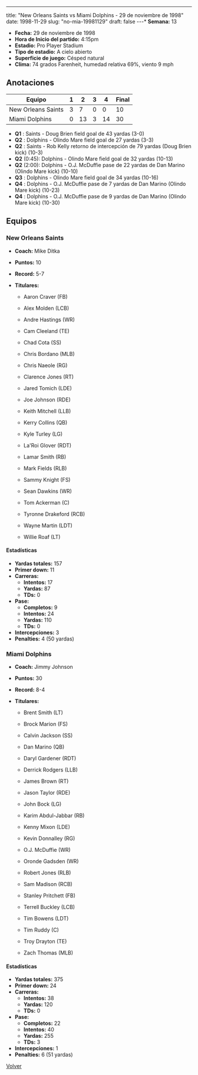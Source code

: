 ---
title: "New Orleans Saints vs Miami Dolphins - 29 de noviembre de 1998"
date: 1998-11-29
slug: "no-mia-19981129"
draft: false
---* **Semana:** 13
* **Fecha:** 29 de noviembre de 1998
* **Hora de Inicio del partido:** 4:15pm
* **Estadio:** Pro Player Stadium
* **Tipo de estadio:** A cielo abierto
* **Superficie de juego:** Césped natural
* **Clima:** 74 grados Farenheit, humedad relativa 69%, viento 9 mph




## Anotaciones
| Equipo | 1 | 2 | 3 | 4 | Final |
|--------|---|---|---|---|-------|
| New Orleans Saints  | 3 | 7 | 0 | 0  | 10 |
| Miami Dolphins  | 0 | 13 | 3 | 14  | 30 |
* **Q1** : Saints - Doug Brien field goal de 43 yardas (3-0)
* **Q2** : Dolphins - Olindo Mare field goal de 27 yardas (3-3)
* **Q2** : Saints - Rob Kelly retorno de intercepción de 79 yardas (Doug Brien kick) (10-3)
* **Q2** (0:45): Dolphins - Olindo Mare field goal de 32 yardas (10-13)
* **Q2** (2:00): Dolphins - O.J. McDuffie pase de 22 yardas de Dan Marino (Olindo Mare kick) (10-10)
* **Q3** : Dolphins - Olindo Mare field goal de 34 yardas (10-16)
* **Q4** : Dolphins - O.J. McDuffie pase de 7 yardas de Dan Marino (Olindo Mare kick) (10-23)
* **Q4** : Dolphins - O.J. McDuffie pase de 9 yardas de Dan Marino (Olindo Mare kick) (10-30)


## Equipos


### New Orleans Saints
* **Coach:** Mike Ditka
* **Puntos:** 10
* **Record:** 5-7
* **Titulares:** 

  * Aaron Craver (FB) 

  * Alex Molden (LCB) 

  * Andre Hastings (WR) 

  * Cam Cleeland (TE) 

  * Chad Cota (SS) 

  * Chris Bordano (MLB) 

  * Chris Naeole (RG) 

  * Clarence Jones (RT) 

  * Jared Tomich (LDE) 

  * Joe Johnson (RDE) 

  * Keith Mitchell (LLB) 

  * Kerry Collins (QB) 

  * Kyle Turley (LG) 

  * La'Roi Glover (RDT) 

  * Lamar Smith (RB) 

  * Mark Fields (RLB) 

  * Sammy Knight (FS) 

  * Sean Dawkins (WR) 

  * Tom Ackerman (C) 

  * Tyronne Drakeford (RCB) 

  * Wayne Martin (LDT) 

  * Willie Roaf (LT) 

#### Estadísticas
* **Yardas totales:** 157
* **Primer down:** 11
* **Carreras:**
  * **Intentos:** 17
  * **Yardas:** 87
  * **TDs:** 0
* **Pase:**
  * **Completos:** 9
  * **Intentos:** 24
  * **Yardas:** 110
  * **TDs:** 0
* **Intercepciones:** 3
* **Penalties:** 4 (50 yardas)

### Miami Dolphins
* **Coach:** Jimmy Johnson
* **Puntos:** 30
* **Record:** 8-4
* **Titulares:** 

  * Brent Smith (LT) 

  * Brock Marion (FS) 

  * Calvin Jackson (SS) 

  * Dan Marino (QB) 

  * Daryl Gardener (RDT) 

  * Derrick Rodgers (LLB) 

  * James Brown (RT) 

  * Jason Taylor (RDE) 

  * John Bock (LG) 

  * Karim Abdul-Jabbar (RB) 

  * Kenny Mixon (LDE) 

  * Kevin Donnalley (RG) 

  * O.J. McDuffie (WR) 

  * Oronde Gadsden (WR) 

  * Robert Jones (RLB) 

  * Sam Madison (RCB) 

  * Stanley Pritchett (FB) 

  * Terrell Buckley (LCB) 

  * Tim Bowens (LDT) 

  * Tim Ruddy (C) 

  * Troy Drayton (TE) 

  * Zach Thomas (MLB) 

#### Estadísticas
* **Yardas totales:** 375
* **Primer down:** 24
* **Carreras:**
  * **Intentos:** 38
  * **Yardas:** 120
  * **TDs:** 0
* **Pase:**
  * **Completos:** 22
  * **Intentos:** 40
  * **Yardas:** 255
  * **TDs:** 3
* **Intercepciones:** 1
* **Penalties:** 6 (51 yardas)


[Volver](/historia/1998)
